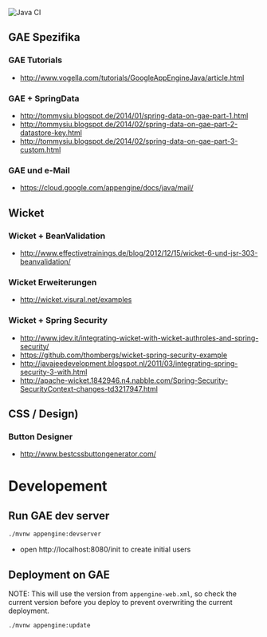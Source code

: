 ![Java CI](https://github.com/xtermi2/virtual-run/workflows/Java%20CI/badge.svg)

## GAE Spezifika

### GAE Tutorials
- http://www.vogella.com/tutorials/GoogleAppEngineJava/article.html

### GAE + SpringData
- http://tommysiu.blogspot.de/2014/01/spring-data-on-gae-part-1.html
- http://tommysiu.blogspot.de/2014/02/spring-data-on-gae-part-2-datastore-key.html
- http://tommysiu.blogspot.de/2014/02/spring-data-on-gae-part-3-custom.html

### GAE und e-Mail
- https://cloud.google.com/appengine/docs/java/mail/



## Wicket
 
### Wicket + BeanValidation
- http://www.effectivetrainings.de/blog/2012/12/15/wicket-6-und-jsr-303-beanvalidation/ 

### Wicket Erweiterungen
- http://wicket.visural.net/examples

### Wicket + Spring Security
- http://www.jdev.it/integrating-wicket-with-wicket-authroles-and-spring-security/
- https://github.com/thombergs/wicket-spring-security-example
- http://javajeedevelopment.blogspot.nl/2011/03/integrating-spring-security-3-with.html
- http://apache-wicket.1842946.n4.nabble.com/Spring-Security-SecurityContext-changes-td3217947.html


## CSS / Design)

### Button Designer
- http://www.bestcssbuttongenerator.com/

# Developement

## Run GAE dev server

```bash
./mvnw appengine:devserver
```
* open http://localhost:8080/init to create initial users

## Deployment on GAE

NOTE: This will use the version from `appengine-web.xml`, so check the current version before you deploy to prevent overwriting the current deployment.
```bash
./mvnw appengine:update
```
